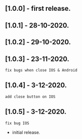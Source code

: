 ## [1.0.0] - first release.
## [1.0.1] - 28-10-2020.
## [1.0.2] - 29-10-2020.
## [1.0.3] - 23-11-2020.
    fix bugs when close IOS & Android
## [1.0.4] - 3-12-2020.
    add close button on IOS
## [1.0.5] - 3-12-2020.
    fix bug IOS

* initial release.
